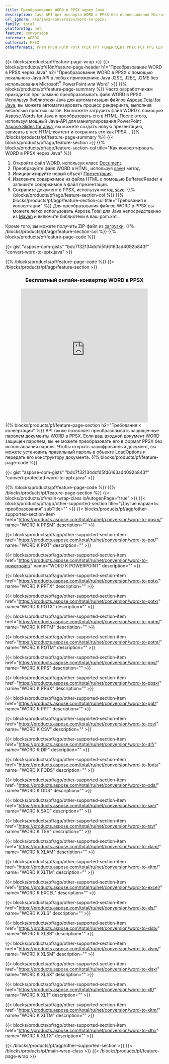 ```yaml
---
title: Преобразование WORD в PPSX через Java
description: Java API для экспорта WORD в PPSX без использования Microsoft Word или PowerPoint
url_ignore: /ru/java/conversion/word-to-ppsx/
family: total
platformtag: net
feature: conversion
informat: WORDX
outformat: PPSX
otherformats: PPTM PPSM POTM POTX PPSX PPT POWERPOINT PPTX POT PPS CSV DIF FODS ODS SXC TSV XLAM XLTM EXCEL XLS XLSB XLSM XLSX XLT XLTM XLTX
---
```

{{< blocks/products/pf/feature-page-wrap >}}
{{< blocks/products/pf/i18n/feature-page-header h1="Преобразование WORD в PPSX через Java" h2="Преобразование WORD в PPSX с помощью локального Java API в любых приложениях Java J2SE, J2EE, J2ME без использования Microsoft<sup>&reg;</sup> PowerPoint или Word" >}}
{{% blocks/products/pf/feature-page-summary %}}
Часто разработчикам приходится программно преобразовывать файл WORD в PPSX. Используя библиотеки Java для автоматизации файлов [Aspose.Total for Java](https://products.aspose.com/total/java/), вы можете автоматизировать процесс рендеринга, выполнив несколько простых шагов. Вы можете загрузить файл WORD с помощью [Aspose.Words for Java](https://products.aspose.com/words/java/) и преобразовать его в HTML. После этого, используя мощный Java-API для манипулирования PowerPoint [Aspose.Slides for Java](https://products.aspose.com/slides/java/), вы можете создать новую презентацию, записать в нее HTML-контент и сохранить его как PPSX. .
{{% /blocks/products/pf/feature-page-summary  %}}
{{< blocks/products/pf/agp/feature-section >}}
{{% blocks/products/pf/agp/feature-section-col title="Как конвертировать WORD в PPSX через Java" %}}
1. Откройте файл WORD, используя класс [Document](https://reference.aspose.com/words/java/com.aspose.words/Document).
2. Преобразуйте файл WORD в HTML, используя [save](https://reference.aspose.com/words/java/com.aspose.words/Document#save(java.lang.String,com.aspose.words.SaveOptions).)) метод
3. Инициализируйте новый объект [Презентация](https://reference.aspose.com/slides/java/com.aspose.slides/Presentation).
5. Извлеките содержимое из файла HTML с помощью BufferedReader и запишите содержимое в файл презентации.
6. Сохраните документ в PPSX, используя метод [save](https://reference.aspose.com/slides/java/com.aspose.slides/Presentation#save-java.io.OutputStream-int-).
{{% /blocks/products/pf/agp/feature-section-col %}}
{{% blocks/products/pf/agp/feature-section-col title="Требования к конвертации" %}}
Для преобразования файлов WORD в PPSX вы можете легко использовать Aspose.Total для Java непосредственно из [Maven](https://releases.aspose.com/total/java/) и включите библиотеки в ваш pom.xml.

Кроме того, вы можете получить ZIP-файл из [загрузки](https://releases.aspose.com/total/java).
{{% /blocks/products/pf/agp/feature-section-col %}}
{{% blocks/products/pf/feature-page-code %}}

{{< gist "aspose-com-gists" "bdc7f32134dcfd5fd6163ad4092b843f" "convert-word-to-pptx.java" >}}


{{% /blocks/products/pf/feature-page-code %}}
{{< /blocks/products/pf/agp/feature-section >}}
<div class="container-fluid agp-content bg-white aboutfile box-1 vh100 section nopbtm">
<div class=container>
<div class=row>
<div class="demobox tc col-md-12 padding-0" align="center">

<h3>Бесплатный онлайн-конвертер WORD в PPSX</h3>

<iframe style="border: none; height: 426px;" scrolling="no" src="https://total-conversion-app-65z5r2lp.qa.k8s.dynabic.com/?to=ppsx&from=docx" id="child-iframe" width="80%"></iframe>

</div></div>
</div></div>
{{% blocks/products/pf/feature-page-section  h2="Требования к конвертации" %}}
API также позволяет преобразовывать защищенные паролем документы WORD в PPSX. Если ваш входной документ WORD защищен паролем, вы не можете преобразовать его в формат PPSX без использования пароля. Чтобы открыть зашифрованный документ, вы можете установить правильный пароль в объекте LoadOptions и передать его конструктору документа.  
{{% blocks/products/pf/feature-page-code %}}

{{< gist "aspose-com-gists" "bdc7f32134dcfd5fd6163ad4092b843f" "convert-protected-word-to-pptx.java" >}}

{{% /blocks/products/pf/feature-page-code  %}}
{{% /blocks/products/pf/feature-page-section %}}
{{< blocks/products/pf/main-wrap-class isAutogenPage="true" >}}
{{< blocks/products/pf/agp/other-supported-section title="Другие варианты преобразования" subTitle="" >}}
{{< blocks/products/pf/agp/other-supported-section-item href="https://products.aspose.com/total/ru/net/conversion/word-to-ppsm/" name="WORD К PPSM" description="" >}}

{{< blocks/products/pf/agp/other-supported-section-item href="https://products.aspose.com/total/ru/net/conversion/word-to-pot/" name="WORD К POT" description="" >}}

{{< blocks/products/pf/agp/other-supported-section-item href="https://products.aspose.com/total/ru/net/conversion/word-to-powerpoint/" name="WORD К POWERPOINT" description="" >}}

{{< blocks/products/pf/agp/other-supported-section-item href="https://products.aspose.com/total/ru/net/conversion/word-to-pptx/" name="WORD К PPTX" description="" >}}

{{< blocks/products/pf/agp/other-supported-section-item href="https://products.aspose.com/total/ru/net/conversion/word-to-potx/" name="WORD К POTX" description="" >}}

{{< blocks/products/pf/agp/other-supported-section-item href="https://products.aspose.com/total/ru/net/conversion/word-to-pptm/" name="WORD К PPTM" description="" >}}

{{< blocks/products/pf/agp/other-supported-section-item href="https://products.aspose.com/total/ru/net/conversion/word-to-potm/" name="WORD К POTM" description="" >}}

{{< blocks/products/pf/agp/other-supported-section-item href="https://products.aspose.com/total/ru/net/conversion/word-to-pps/" name="WORD К PPS" description="" >}}

{{< blocks/products/pf/agp/other-supported-section-item href="https://products.aspose.com/total/ru/net/conversion/word-to-ppsx/" name="WORD К PPSX" description="" >}}

{{< blocks/products/pf/agp/other-supported-section-item href="https://products.aspose.com/total/ru/net/conversion/word-to-ppt/" name="WORD К PPT" description="" >}}

{{< blocks/products/pf/agp/other-supported-section-item href="https://products.aspose.com/total/ru/net/conversion/word-to-csv/" name="WORD К CSV" description="" >}}

{{< blocks/products/pf/agp/other-supported-section-item href="https://products.aspose.com/total/ru/net/conversion/word-to-dif/" name="WORD К DIF" description="" >}}

{{< blocks/products/pf/agp/other-supported-section-item href="https://products.aspose.com/total/ru/net/conversion/word-to-fods/" name="WORD К FODS" description="" >}}

{{< blocks/products/pf/agp/other-supported-section-item href="https://products.aspose.com/total/ru/net/conversion/word-to-ods/" name="WORD К ODS" description="" >}}

{{< blocks/products/pf/agp/other-supported-section-item href="https://products.aspose.com/total/ru/net/conversion/word-to-sxc/" name="WORD К SXC" description="" >}}

{{< blocks/products/pf/agp/other-supported-section-item href="https://products.aspose.com/total/ru/net/conversion/word-to-tsv/" name="WORD К TSV" description="" >}}

{{< blocks/products/pf/agp/other-supported-section-item href="https://products.aspose.com/total/ru/net/conversion/word-to-xlam/" name="WORD К XLAM" description="" >}}

{{< blocks/products/pf/agp/other-supported-section-item href="https://products.aspose.com/total/ru/net/conversion/word-to-xltm/" name="WORD К XLTM" description="" >}}

{{< blocks/products/pf/agp/other-supported-section-item href="https://products.aspose.com/total/ru/net/conversion/word-to-excel/" name="WORD К EXCEL" description="" >}}

{{< blocks/products/pf/agp/other-supported-section-item href="https://products.aspose.com/total/ru/net/conversion/word-to-xls/" name="WORD К XLS" description="" >}}

{{< blocks/products/pf/agp/other-supported-section-item href="https://products.aspose.com/total/ru/net/conversion/word-to-xlsb/" name="WORD К XLSB" description="" >}}

{{< blocks/products/pf/agp/other-supported-section-item href="https://products.aspose.com/total/ru/net/conversion/word-to-xlsm/" name="WORD К XLSM" description="" >}}

{{< blocks/products/pf/agp/other-supported-section-item href="https://products.aspose.com/total/ru/net/conversion/word-to-xlsx/" name="WORD К XLSX" description="" >}}

{{< blocks/products/pf/agp/other-supported-section-item href="https://products.aspose.com/total/ru/net/conversion/word-to-xlt/" name="WORD К XLT" description="" >}}

{{< blocks/products/pf/agp/other-supported-section-item href="https://products.aspose.com/total/ru/net/conversion/word-to-xltm/" name="WORD К XLTM" description="" >}}

{{< blocks/products/pf/agp/other-supported-section-item href="https://products.aspose.com/total/ru/net/conversion/word-to-xltx/" name="WORD К XLTX" description="" >}}


{{< /blocks/products/pf/agp/other-supported-section >}}
{{< /blocks/products/pf/main-wrap-class >}}
{{< /blocks/products/pf/feature-page-wrap >}}